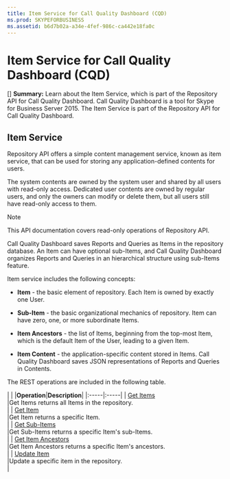```yaml
---
title: Item Service for Call Quality Dashboard (CQD)
ms.prod: SKYPEFORBUSINESS
ms.assetid: b6d7b02a-a34e-4fef-986c-ca442e18fa0c
---
```



# Item Service for Call Quality Dashboard (CQD)
[] **Summary:** Learn about the Item Service, which is part of the Repository API for Call Quality Dashboard. Call Quality Dashboard is a tool for Skype for Business Server 2015.
The Item Service is part of the Repository API for Call Quality Dashboard.
  
    
    


## Item Service

Repository API offers a simple content management service, known as item service, that can be used for storing any application-defined contents for users. 
  
    
    
The system contents are owned by the system user and shared by all users with read-only access. Dedicated user contents are owned by regular users, and only the owners can modify or delete them, but all users still have read-only access to them.
  
    
    

> [!NOTE]
> This API documentation covers read-only operations of Repository API. 
  
    
    

Call Quality Dashboard saves Reports and Queries as Items in the repository database. An Item can have optional sub-Items, and Call Quality Dashboard organizes Reports and Queries in an hierarchical structure using sub-Items feature.
  
    
    
Item service includes the following concepts:
  
    
    

- **Item** - the basic element of repository. Each Item is owned by exactly one User.
    
  
- **Sub-Item** - the basic organizational mechanics of repository. Item can have zero, one, or more subordinate Items.
    
  
- **Item Ancestors** - the list of Items, beginning from the top-most Item, which is the default Item of the User, leading to a given Item.
    
  
- **Item Content** - the application-specific content stored in Items. Call Quality Dashboard saves JSON representations of Reports and Queries in Contents.
    
  
The REST operations are included in the following table.
  
    
    

|
|
|**Operation**|**Description**|
|:-----|:-----|
| [Get Items](get-items.md) <br/> |Get Items returns all Items in the repository.  <br/> |
| [Get Item](get-item.md) <br/> |Get Item returns a specific Item.  <br/> |
| [Get Sub-Items](get-sub-items.md) <br/> |Get Sub-Items returns a specific Item's sub-Items.  <br/> |
| [Get Item Ancestors](get-item-ancestors.md) <br/> |Get Item Ancestors returns a specific Item's ancestors.  <br/> |
| [Update Item](update-item.md) <br/> |Update a specific item in the repository.  <br/> |
   

